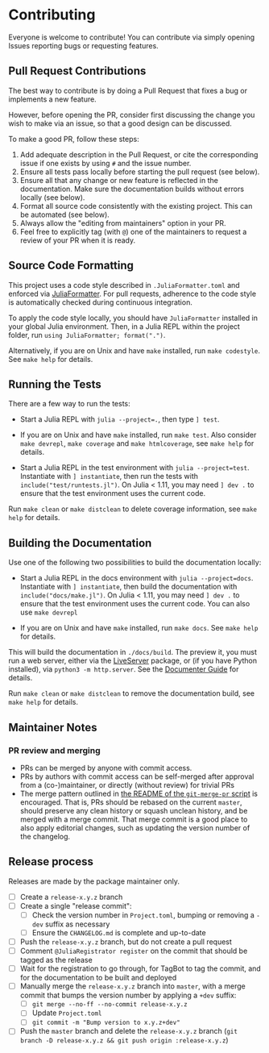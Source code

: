 # Contributing

Everyone is welcome to contribute! You can contribute via simply opening Issues reporting bugs or requesting features.

## Pull Request Contributions

The best way to contribute is by doing a Pull Request that fixes a bug or implements a new feature.

However, before opening the PR, consider first discussing the change you wish to make via an issue, so that a good design can be discussed.

To make a good PR, follow these steps:

1. Add adequate description in the Pull Request, or cite the corresponding issue if one exists by using `#` and the issue number.
2. Ensure all tests pass locally before starting the pull request (see below).
3. Ensure all that any change or new feature is reflected in the documentation. Make sure the documentation builds without errors locally (see below).
4. Format all source code consistently with the existing project. This can be automated (see below).
5. Always allow the "editing from maintainers" option in your PR.
6. Feel free to explicitly tag (with `@`) one of the maintainers to request a review of your PR when it is ready.


## Source Code Formatting

This project uses a code style described in `.JuliaFormatter.toml` and enforced via [JuliaFormatter](https://github.com/domluna/JuliaFormatter.jl). For pull requests, adherence to the code style is automatically checked during continuous integration.

To apply the code style locally, you should have `JuliaFormatter` installed in your global Julia environment. Then, in a Julia REPL within the project folder, run `using JuliaFormatter; format(".")`.

Alternatively, if you are on Unix and have `make` installed, run `make codestyle`. See `make help` for details.


## Running the Tests

There are a few way to run the tests:

* Start a Julia REPL with `julia --project=.`, then type `] test`.

* If you are on Unix and have `make` installed, run `make test`. Also consider `make devrepl`, `make coverage` and `make htmlcoverage`, see `make help` for details.

* Start a Julia REPL in the test environment with `julia --project=test`. Instantiate with `] instantiate`, then run the tests with `include("test/runtests.jl")`. On Julia < 1.11, you may need `] dev .` to ensure that the test environment uses the current code.

Run `make clean` or `make distclean` to delete coverage information, see `make help` for details.


## Building the Documentation

Use one of the following two possibilities to build the documentation locally:

* Start a Julia REPL in the docs environment with `julia --project=docs`. Instantiate with `] instantiate`, then build the documentation with `include("docs/make.jl")`. On Julia < 1.11, you may need `] dev .` to ensure that the test environment uses the current code. You can also use `make devrepl`

* If you are on Unix and have `make` installed, run `make docs`. See `make help` for details.

This will build the documentation in `./docs/build`. The preview it, you must run a web server, either via the [LiveServer](https://github.com/JuliaDocs/LiveServer.jl) package, or (if you have Python installed), via `python3 -m http.server`. See the [Documenter Guide](https://documenter.juliadocs.org/stable/man/guide/#Note-6b659cc6046c5199) for details.

Run `make clean` or `make distclean` to remove the documentation build, see `make help` for details.


## Maintainer Notes

### PR review and merging

* PRs can be merged by anyone with commit access.
* PRs by authors with commit access can be self-merged after approval from a (co-)maintainer, or directly (without review) for trivial PRs
* The merge pattern outlined in [the README of the `git-merge-pr` script](https://github.com/goerz/git-merge-pr?tab=readme-ov-file#introduction) is encouraged. That is, PRs should be rebased on the current `master`, should preserve any clean history or squash unclean history, and be merged with a merge commit. That merge commit is a good place to also apply editorial changes, such as updating the version number of the changelog.


## Release process

Releases are made by the package maintainer only.

- [ ] Create a `release-x.y.z` branch
- [ ] Create a single "release commit":
    - [ ] Check the version number in `Project.toml`, bumping or removing a `-dev` suffix as necessary
    - [ ] Ensure the `CHANGELOG.md` is complete and up-to-date
- [ ] Push the `release-x.y.z` branch, but do not create a pull request
- [ ] Comment `@JuliaRegistrator register` on the commit that should be tagged as the release
- [ ] Wait for the registration to go through, for TagBot to tag the commit, and for the documentation to be built and deployed
- [ ] Manually merge the `release-x.y.z` branch into `master`, with a merge commit that bumps the version number by applying a `+dev` suffix:
    - [ ] `git merge --no-ff --no-commit release-x.y.z`
    - [ ] Update `Project.toml`
    - [ ] `git commit -m "Bump version to x.y.z+dev"`
- [ ] Push the `master` branch and delete the `release-x.y.z` branch (`git branch -D release-x.y.z && git push origin :release-x.y.z`)
